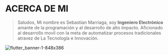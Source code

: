 # ACERCA DE MI 

> Saludos, Mi nombre es Sebastian Marriaga, soy **Ingeniero Electrónico** amante de la programación y al desarrollo de alto impacto. Aficionado al desarrollo movil con la meta de automatizar procesos tradicionales atravez de La Tecnología e Innovación.


![flutter_banner-1-848x386](https://user-images.githubusercontent.com/80381423/132936425-613d9974-9f2f-431d-99d8-219dbccf3a94.jpg)

